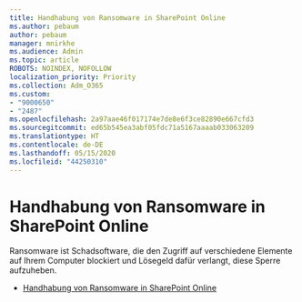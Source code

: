 ```yaml
---
title: Handhabung von Ransomware in SharePoint Online
ms.author: pebaum
author: pebaum
manager: mnirkhe
ms.audience: Admin
ms.topic: article
ROBOTS: NOINDEX, NOFOLLOW
localization_priority: Priority
ms.collection: Adm_O365
ms.custom:
- "9000650"
- "2487"
ms.openlocfilehash: 2a97aae46f017174e7de8e6f3ce82890e667cfd3
ms.sourcegitcommit: ed65b545ea3abf05fdc71a5167aaaab033063209
ms.translationtype: HT
ms.contentlocale: de-DE
ms.lasthandoff: 05/15/2020
ms.locfileid: "44250310"
---
```

# <a name="handling-ransomware-in-sharepoint-online"></a>Handhabung von Ransomware in SharePoint Online

Ransomware ist Schadsoftware, die den Zugriff auf verschiedene Elemente auf Ihrem Computer blockiert und Lösegeld dafür verlangt, diese Sperre aufzuheben.
- [Handhabung von Ransomware in SharePoint Online](https://docs.microsoft.com/sharepoint/troubleshoot/security/handling-ransomware-in-sharepoint-online)
